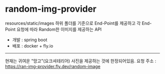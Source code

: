 # random-img-provider
resources/static/images 하위 폴더를 기준으로 End-Point를 제공하고
각 End-Point 요청에 따라 Random한 이미지를 제공하는 API

- 개발 : spring boot
- 배포 : docker + fly.io


---

현재는 귀여운 "망고"(요크셔테리어) 사진을 제공하는 것에 한정되어있음.
요청 주소 : https://ran-img-provider.fly.dev/random-image
